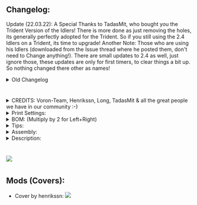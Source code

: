 ## Changelog:
Update (22.03.22): A Special Thanks to TadasMit, who bought you the Trident Version of the Idlers! There is more done as just removing the holes, its generally perfectly adopted for the Trident. So if you still using the 2.4 Idlers on a Trident, its time to upgrade! Another Note: Those who are using his Idlers (downloaded from the Issue thread where he posted them, don't need to Change anything!). There are small updates to 2.4 as well, just ignore those, these updates are only for first timers, to clear things a bit up. So nothing changed there other as names!
<details>
  <summary>
    Old Changelog
  </summary>
- Update (02.09.21): STLs available for testing! Please print and report issues!<br><br>
- Update (03.09.21): Added "Upper" Z-Belt-Clamp, i need to redesgn the sliding mechanism. Still unhappy about it.<br><br>
- Update (04.09.21): Added the final version, added all CAD/STL Files, now needs longtime testing. But it should be ready to use! From this point on, i will only update if i or someone else find issues!<br><br>
- Update (05.09.21): Improved minimally tolerances. (This is the final Version!). Feel free to use it!<br><br>
- Update (06.09.21): Corrected the mounting Holes, better belt alignment for clamping! (Housing & Z-Belt-Clamp-Upper)<br><br>
- Update (27.09.21): Cover Release, the Alpha ones didn't fitted correctly. Tested Front-Idlers and using now! They are a pain in the butt to mount, since you have to push them from the end of the extrusion on. But the work absolutely perfect! Added a Housing for a M3x40mm screw, i had some nice ones that i preferred simply.<br><br>
- Update (08.10.21): Just to take out some confusion: Front-Idlers_Housing and Front-Idlers_Housing-40mm, are the same, there is no difference other as, the default is for 30mm screws and the 40mm for 40mm screws. Use simply the one which you have screws for!<br><br>
- Update (04.11.21): Thanks to Long, there is now an Inlet with a bigger Pinhole, we recommend the 5.1 Version. Something else: Ignore the GE5C version, this is just a test, you can use the normal Version. When i get a bit more time, i will update the idlers and make some nice Covers etc... Will give them a bit love. But rn, i have no time, sry :-(<br><br>
- Update (10.11.21): GE5C "Offset" Version... There is a dot at the back, the dot should point to the GE5C Z-Joint side. Use hartk's z-belt-clamp-lower: https://github.com/hartk1213/MISC/blob/main/Voron%20Mods/Voron%202/2.4/Voron2.4_GE5C/STLs/%5Ba%5D_z_belt_clamp_lower_x4.stl and my "Front-Idlers_Z-Belt-Clamp-Upper-" Left & Right!<br><br>
</details>

#

#

#

<details>
  <summary>
    CREDITS: Voron-Team, Henrikssn, Long, TadasMit & all the great people we have in our community :-)
  </summary>
* Voron-Team: Yeah, without you Guys, nothing were possible here :-)<br>
* Henrikssn: For testing & improvement suggestions & for the cool Cover he made!<br>
* Long: For the testing and suggesting improvements! Check out the <a href="https://github.com/mandryd/VoronUsers/tree/master/printer_mods/Long/Mantis_Dual_5015">Mantis</a> & <a href="https://github.com/mandryd/MantisUsermods/tree/main/Usermods">Mantis Mods</a>!<br>
* TadasMit: The one that took the time and made a Version for all the Trident People out there! Special Thanks!<br>
* Community: Feelingwise discord is a Place filled with only nice and always helpful People! A special thanks to all of them, i personally just love everyone there!<br>
</details>

<details>
  <summary>
    Print Settings:
  </summary>
- Default Voron settings, correct orientation, no supports needed!<br>
- The inlet has 53° overhangs; you want to print the inlet with higher fan speed. (At least 50% in an enclosed printer for ABS!)<br>
- Try to slide the Inlet in the housing, optimally it should slide fine and have almost no play. In worst case, print the inlet with even more fan and slower!<br>
- Keep in mind, no play is impossible, but there should be only minimal axial play, only in the front of the inlet.<br>
- Everything else should be a breeze to print!<br>
- Seam: You don't want the seam outside, it will look ugly. Rotate the seam to the extrusion mounting side! (Should be "right"), Check the Picture:<br>
<center><img src="https://github.com/Ramalama2/Voron-2-Mods/raw/main/Front_Idlers/Pics/Tipp-Seam.jpg" height="100"></center>
</details>

<details>
  <summary>
    BOM: (Multiply by 2 for Left+Right)
  </summary>
- 2x M3x30 SHCS (Full threaded) or M3x40 SHCS (Full threaded)<br>
- 1x M3x8 or M3x10<br>
- 2x M3 Washer<br>
- 2x M5 Washer<br>
- 2x M3-Inserts<br>
- 2x F695zz or F695-2RS bearing. (You should have this on your actual idler already)<br>
- 1x 5x18 Pin (g6)<br>
- 2x 3x6 Magnets<br>
</details>

<details>
  <summary>
    Tips:
  </summary>
Don't even think about buying the 5×18 Pins.<br>
You will need those pins later everywhere anyway.<br>
Additionally, most pins that you buy come in H7 and not G6,<br>
which means they are slightly too thick and you will have to grind them down to fit the bearing.<br>
Instead, do yourself a favour and <a href="https://a.aliexpress.com/_mLkPTBH">buy this one instead</a>.<br>
This one comes in G6 (so no grinding down needed for the bearing to fit) and you get them in 500mm super cheap.<br>
You simply have to cut them to size.<br>
Buy directly 2 500mm ones, because you will need them for a lot of other mods too!<br>
</details>

<details>
  <summary>
    Assembly:
  </summary>
- Insert the M5 shims and the F695zz bearings one by one and push the pin flush inside. (One by one, because there isn't enough place to put them all together inside)<br>
- As next step:<br>
- The M3 inserts, doesn't mean to be inserted hot. Just take the Housing, Housing-Cover, 2x M3 Shims and 2x M3x30 screws, assemble it together and screw the m3 inserts simply inside with the tension of the screws. (They will push fit inside the hole while screwing)<br>
- The rest is self explanatory.<br>
- About the covers, I know that the holes there are big, far bigger than needed. But I will release better covers later and maybe different designs.<br>
</details>

<details>
  <summary>
    Description:
  </summary>
- The Problem: -<br>
1. The default idlers have the issue, at least for me, that the tensioning screw splits the 2 pieces apart.<br>
<img src="https://github.com/Ramalama2/Voron-2-Mods/raw/main/Front_Idlers/Pics/Default_Idlers1.jpg" height="100"><br>
2. The screw where the bearing sits on, gives the bearing a lot of play. This adds to inconsistencies, not much, but why shouldn't we improve it? Check the video: https://youtu.be/_tG0CdSuppk<br>
<br>
- Mod: -<br>
1. Fixes all issues above.<br>
2. It's stiffer.<br>
3. The idlers are 9mm thinner (a solution for Mantis owners).<br>
4. I can't help myself, but I like the default idlers look. This ones looks in my opinion less vorondesign and more streamlined. I made some covers, but please feel free to open issues or whatever on GitHub with your opinions, how to give them the Voron "touch" or make them more beautiful.<br>
</details>

#

#

#

![](https://github.com/Ramalama2/Voron-2-Mods/raw/main/Front_Idlers/Pics/Explosion_v2.jpg)

#

#

#

## Mods (Covers):
- Cover by henrikssn:
![](https://github.com/Ramalama2/Voron-2-Mods/raw/main/Front_Idlers/Pics/henrikssn-cover.jpg)